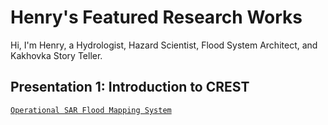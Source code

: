 # Henry's Featured Research Works

Hi, I'm Henry, a Hydrologist, Hazard Scientist, Flood System Architect, and Kakhovka Story Teller.

## Presentation 1: Introduction to CREST

[`Operational SAR Flood Mapping System`](./presentations/MultiSARFloodSystem.md)